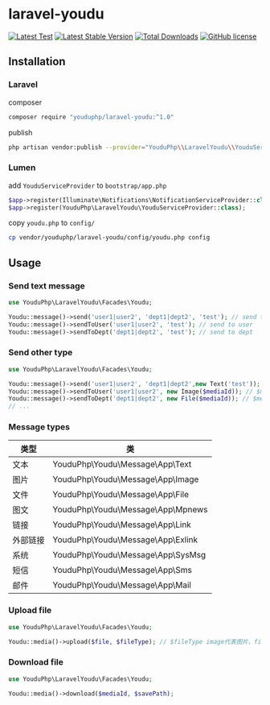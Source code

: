 # laravel-youdu

[![Latest Test](https://github.com/youduphp/laravel-youdu/workflows/tests/badge.svg)](https://github.com/youduphp/laravel-youdu/actions)
[![Latest Stable Version](https://poser.pugx.org/youduphp/laravel-youdu/version.png)](https://packagist.org/packages/youduphp/laravel-youdu)
[![Total Downloads](https://poser.pugx.org/youduphp/laravel-youdu/d/total.png)](https://packagist.org/packages/youduphp/laravel-youdu)
[![GitHub license](https://img.shields.io/github/license/youduphp/laravel-youdu)](https://github.com/youduphp/laravel-youdu)

## Installation

### Laravel

composer

```bash
composer require "youduphp/laravel-youdu:^1.0"
```

publish

```bash
php artisan vendor:publish --provider="YouduPhp\\LaravelYoudu\\YouduServiceProvider"
```

### Lumen

add `YouduServiceProvider` to `bootstrap/app.php`

```php
$app->register(Illuminate\Notifications\NotificationServiceProvider::class); // must before YouduServiceProvider
$app->register(YouduPhp\LaravelYoudu\YouduServiceProvider::class);
```

copy `youdu.php` to `config/`

```bash
cp vendor/youduphp/laravel-youdu/config/youdu.php config
```

## Usage

### Send text message

```php
use YouduPhp\LaravelYoudu\Facades\Youdu;

Youdu::message()->send('user1|user2', 'dept1|dept2', 'test'); // send to user and dept
Youdu::message()->sendToUser('user1|user2', 'test'); // send to user
Youdu::message()->sendToDept('dept1|dept2', 'test'); // send to dept
```

### Send other type

```php
use YouduPhp\LaravelYoudu\Facades\Youdu;

Youdu::message()->send('user1|user2', 'dept1|dept2',new Text('test'));
Youdu::message()->sendToUser('user1|user2', new Image($mediaId)); // $mediaId 通过 uploadFile 接口获得
Youdu::message()->sendToDept('dept1|dept2', new File($mediaId)); // $mediaId 通过 uploadFile 接口获得
// ...
```

### Message types

|类型|类|
|--|--|
|文本|YouduPhp\Youdu\Message\App\Text|
|图片|YouduPhp\Youdu\Message\App\Image|
|文件|YouduPhp\Youdu\Message\App\File|
|图文|YouduPhp\Youdu\Message\App\Mpnews|
|链接|YouduPhp\Youdu\Message\App\Link|
|外部链接|YouduPhp\Youdu\Message\App\Exlink|
|系统|YouduPhp\Youdu\Message\App\SysMsg|
|短信|YouduPhp\Youdu\Message\App\Sms|
|邮件|YouduPhp\Youdu\Message\App\Mail|

### Upload file

```php
use YouduPhp\LaravelYoudu\Facades\Youdu;

Youdu::media()->upload($file, $fileType); // $fileType image代表图片、file代表普通文件、voice代表语音、video代表视频
```

### Download file

```php
use YouduPhp\LaravelYoudu\Facades\Youdu;

Youdu::media()->download($mediaId, $savePath);
```
